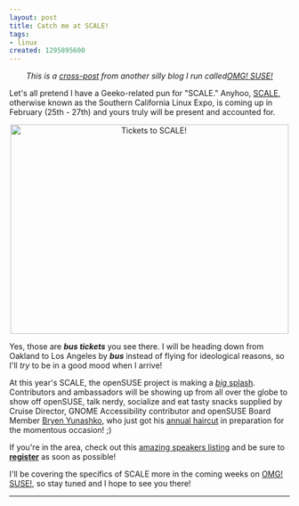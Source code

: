 ```yaml
--- 
layout: post
title: Catch me at SCALE!
tags: 
- linux
created: 1295895600
---
```

<center><em>This is a <a href="http://omgsuse.com/content/catch-me-scale">cross-post</a> from another silly blog I run called<a href="http://www.omgsuse.com">OMG! SUSE!</a></em></center>

Let's all pretend I have a Geeko-related pun for "SCALE." Anyhoo, [SCALE](http://www.socallinuxexpo.org/scale9x/), otherwise known as the Southern California Linux Expo, is coming up in February (25th - 27th) and yours truly will be present and accounted for.

<center><a href="http://www.flickr.com/photos/agentdero/5380855797/" title="Tickets to SCALE! by agentdero, on Flickr"><img src="http://farm6.static.flickr.com/5043/5380855797_1cb16be43c.jpg" width="500" height="376" alt="Tickets to SCALE!" /></a></center>

Yes, those are ***bus tickets*** you see there. I will be heading down from Oakland to Los Angeles by ***bus*** instead of flying for ideological reasons, so I'll *try* to be in a good mood when I arrive!

At this year's SCALE, the openSUSE project is making a [*big* splash](http://www.socallinuxexpo.org/scale9x/exhibitors/opensuse). Contributors and ambassadors will be showing up from all over the globe to show off openSUSE, talk nerdy, socialize and eat tasty snacks supplied by Cruise Director, GNOME Accessibility contributor and openSUSE Board Member [Bryen Yunashko](http://twitter.com/BryenY), who just got his [annual haircut](http://twitter.com/omgsuse/status/26004394378010624) in preparation for the momentous occasion! ;)
<!--break-->
If you're in the area, check out this [amazing speakers listing](http://www.socallinuxexpo.org/scale9x/speakers) and be sure to **[register](https://www.socallinuxexpo.org/reg7/)** as soon as possible!


I'll be covering the specifics of SCALE more in the coming weeks on [OMG! SUSE!](http://www.omgsuse.com), so stay tuned and I hope to see you there!

----
